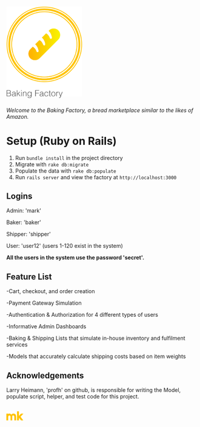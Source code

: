 <img src="bf_logo_markup.png" width="200px" alt="BF"><br>
###### Welcome to the Baking Factory, a bread marketplace similar to the likes of Amazon.

# Setup (Ruby on Rails)
1. Run `bundle install` in the project directory
2. Migrate with `rake db:migrate`
3. Populate the data with `rake db:populate` 
4. Run `rails server` and view the factory at `http://localhost:3000` 

## Logins 
Admin: 'mark'

Baker: 'baker'

Shipper: 'shipper'

User: 'user12' (users 1-120 exist in the system)

**All the users in the system use the password 'secret'.**

## Feature List 

-Cart, checkout, and order creation

-Payment Gateway Simulation 

-Authentication & Authorization for 4 different types of users 

-Informative Admin Dashboards 

-Baking & Shipping Lists that simulate in-house inventory and fulfilment services 

-Models that accurately calculate shipping costs based on item weights 

## Acknowledgements

Larry Heimann, 'profh' on github, is responsible for writing the Model, populate script, helper, and test code for this project.

<br>
<img src="mk_markup.png" width="45px" alt="MK">
